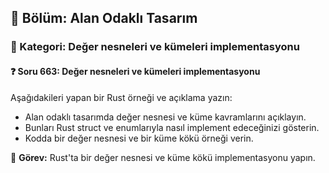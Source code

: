 ## 📘 Bölüm: Alan Odaklı Tasarım
### 🔹 Kategori: Değer nesneleri ve kümeleri implementasyonu
#### ❓ Soru 663: Değer nesneleri ve kümeleri implementasyonu

Aşağıdakileri yapan bir Rust örneği ve açıklama yazın:

- Alan odaklı tasarımda değer nesnesi ve küme kavramlarını açıklayın.
- Bunları Rust struct ve enumlarıyla nasıl implement edeceğinizi gösterin.
- Kodda bir değer nesnesi ve bir küme kökü örneği verin.

🔧 **Görev:** Rust'ta bir değer nesnesi ve küme kökü implementasyonu yapın.
